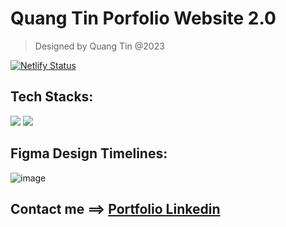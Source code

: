 # Quang Tin Porfolio Website 2.0 
> Designed by Quang Tin @2023

[![Netlify Status](https://api.netlify.com/api/v1/badges/a90c1c79-53fb-4651-a746-25a500c52332/deploy-status)](https://app.netlify.com/sites/elegant-borg-d18dab/deploys)

## Tech Stacks: 
<img src="https://img.shields.io/badge/Next-black?style=for-the-badge&logo=next.js&logoColor=white"> <img src="https://img.shields.io/badge/tailwindcss-%2338B2AC.svg?style=for-the-badge&logo=tailwind-css&logoColor=white">

## Figma Design Timelines:

![image](https://quangtin-portfolio.vercel.app/_next/image?url=%2F_next%2Fstatic%2Fmedia%2Fportfolio.b0dd6451.jpg&w=1920&q=75) &ensp; &ensp; 


## Contact me ==> <a href="https://quangtin-portfolio.vercel.app/">Portfolio <a href="https://www.linkedin.com/in/nguyen-le-quang-tin-947033248/">Linkedin
